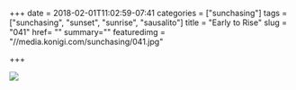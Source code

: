 +++
date = 2018-02-01T11:02:59-07:41
categories = ["sunchasing"]
tags = ["sunchasing", "sunset", "sunrise", "sausalito"]
title = "Early to Rise"
slug = "041"
href= ""
summary=""
featuredimg = "//media.konigi.com/sunchasing/041.jpg"

+++

<img src="//media.konigi.com/sunchasing/041.jpg" />
